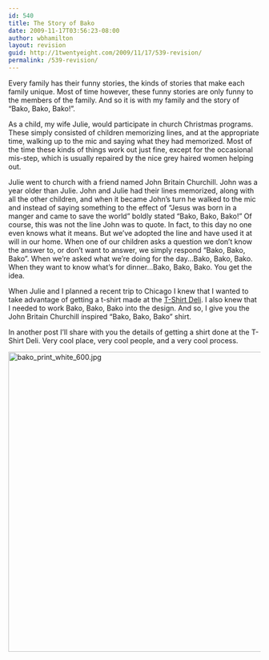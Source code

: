 ```yaml
---
id: 540
title: The Story of Bako
date: 2009-11-17T03:56:23-08:00
author: wbhamilton
layout: revision
guid: http://1twentyeight.com/2009/11/17/539-revision/
permalink: /539-revision/
---
```

Every family has their funny stories, the kinds of stories that make each family unique. Most of time however, these funny stories are only funny to the members of the family. And so it is with my family and the story of &#8220;Bako, Bako, Bako!&#8221;.

As a child, my wife Julie, would participate in church Christmas programs. These simply consisted of children memorizing lines, and at the appropriate time, walking up to the mic and saying what they had memorized. Most of the time these kinds of things work out just fine, except for the occasional mis-step, which is usually repaired by the nice grey haired women helping out.

Julie went to church with a friend named John Britain Churchill. John was a year older than Julie. John and Julie had their lines memorized, along with all the other children, and when it became John&#8217;s turn he walked to the mic and instead of saying something to the effect of &#8220;Jesus was born in a manger and came to save the world&#8221; boldly stated &#8220;Bako, Bako, Bako!&#8221; Of course, this was not the line John was to quote. In fact, to this day no one even knows what it means. But we&#8217;ve adopted the line and have used it at will in our home. When one of our children asks a question we don&#8217;t know the answer to, or don&#8217;t want to answer, we simply respond &#8220;Bako, Bako, Bako&#8221;. When we&#8217;re asked what we&#8217;re doing for the day&#8230;Bako, Bako, Bako. When they want to know what&#8217;s for dinner&#8230;Bako, Bako, Bako. You get the idea.

When Julie and I planned a recent trip to Chicago I knew that I wanted to take advantage of getting a t-shirt made at the [T-Shirt Deli](http://www.tshirtdeli.com/). I also knew that I needed to work Bako, Bako, Bako into the design. And so, I give you the John Britain Churchill inspired &#8220;Bako, Bako, Bako&#8221; shirt.

In another post I&#8217;ll share with you the details of getting a shirt done at the T-Shirt Deli. Very cool place, very cool people, and a very cool process.

<img src="http://1twentyeight.com/wp-content/uploads/2009/11/bako_print_white_600.jpg" alt="bako_print_white_600.jpg" border="0" width="600" height="600" align="left" />